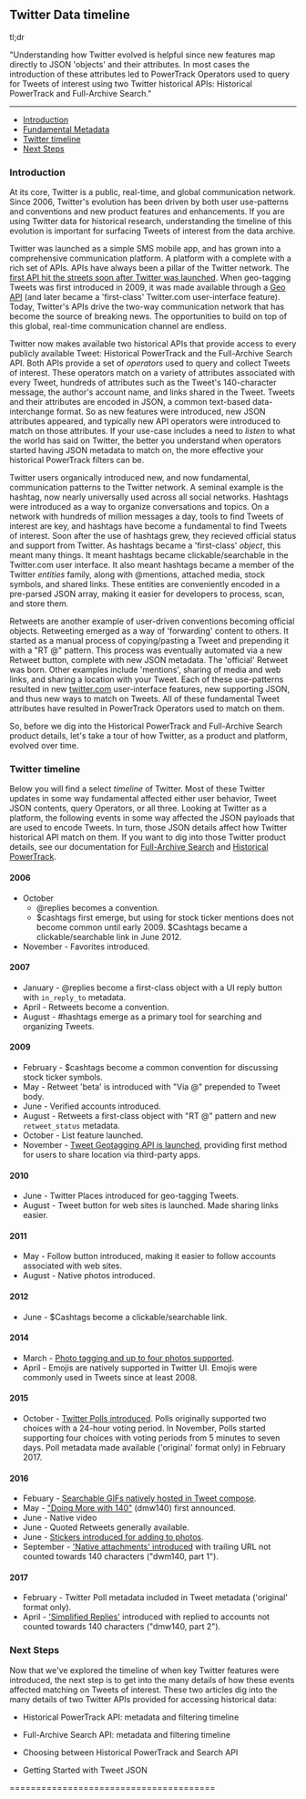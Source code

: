 
## Twitter Data timeline <a id="twitterTimeline" class="tall">&nbsp;</a>  

tl;dr

"Understanding how Twitter evolved is helpful since new features map directly to JSON 'objects' and their attributes. In most cases the introduction of these attributes led to PowerTrack Operators used to query for Tweets of interest using two Twitter historical APIs: Historical PowerTrack and Full-Archive Search."

---------------------------------------------

+ [Introduction](#introduction)
+ [Fundamental Metadata](#fundamentalMetadata)
+ [Twitter timeline](#twitterTimeline)
+ [Next Steps](#nextSteps)


### Introduction <a id="=introduction" class="tall">&nbsp;</a>

At its core, Twitter is a public, real-time, and global communication network. Since 2006, Twitter's evolution has been driven by both user use-patterns and conventions and new product features and enhancements. If you are using Twitter data for historical research, understanding the timeline of this evolution is important for surfacing Tweets of interest from the data archive. 

Twitter was launched as a simple SMS mobile app, and has grown into a comprehensive communication platform. A platform with a complete with a rich set of APIs. APIs have always been a pillar of the Twitter network. The [first API hit the streets soon after Twitter was launched](https://blog.twitter.com/2006/introducing-the-twitter-api). When geo-tagging Tweets was first introduced in 2009, it was made available through a [Geo API](https://blog.twitter.com/2009/think-globally-tweet-locally) (and later became a 'first-class' Twitter.com user-interface feature). Today, Twitter's APIs drive the two-way communication network that has become the source of breaking news. The opportunities to build on top of this global, real-time communication channel are endless.

Twitter now makes available two historical APIs that provide access to every publicly available Tweet: Historical PowerTrack and the Full-Archive Search API. Both APIs provide a set of *operators* used to query and collect Tweets of interest. These operators match on a variety of attributes associated with every Tweet, hundreds of attributes such as the Tweet's 140-character message, the author's account name, and links shared in the Tweet. Tweets and their attributes are encoded in JSON, a common text-based data-interchange format. So as new features were introduced, new JSON attributes appeared, and typically new API operators were introduced to match on those attributes.  If your use-case includes a need to *listen* to what the world has said on Twitter, the better you understand when operators started having JSON metadata to match on, the more effective your historical PowerTrack filters can be. 

Twitter users organically introduced new, and now fundamental, communication patterns to the Twitter network. A seminal example is the hashtag, now nearly universally used across all social networks. Hashtags were introduced as a way to organize conversations and topics. On a network with hundreds of million messages a day, tools to find Tweets of interest are key, and hashtags have become a fundamental to find Tweets of interest. Soon after the use of hashtags grew, they recieved official status and support from Twitter. As hashtags became a 'first-class' *object*, this meant many things. It meant hashtags became clickable/searchable in the Twitter.com user interface. It also meant hashtags became a member of the Twitter *entities* family, along with @mentions, attached media, stock symbols, and shared links. These entities are conveniently encoded in a pre-parsed JSON array, making it easier for developers to process, scan, and store them. 

Retweets are another example of user-driven conventions becoming official objects. Retweeting emerged as a way of 'forwarding' content to others. It started as a manual process of copying/pasting a Tweet and prepending it with a "RT @" pattern. This process was eventually automated via a new Retweet button, complete with new JSON metadata. The 'official' Retweet was born. Other examples include 'mentions', sharing of media and web links, and sharing a location with your Tweet. Each of these use-patterns resulted in new [twitter.com](https://twitter.com/) user-interface features, new supporting JSON, and thus new ways to match on Tweets. All of these fundamental Tweet attributes have resulted in PowerTrack Operators used to match on them.

So, before we dig into the Historical PowerTrack and Full-Archive Search product details, let's take a tour of how Twitter, as a product and platform, evolved over time. 

### Twitter timeline <a id="=twitterTimeline" class="tall">&nbsp;</a>
Below you will find a select *timeline* of Twitter. Most of these Twitter updates in some way fundamental affected either user behavior, Tweet JSON contents, query Operators, or all three.  Looking at Twitter as a platform, the following events in some way affected the JSON payloads that are used to encode Tweets. In turn, those JSON details affect how Twitter historical API match on them. If you want to dig into those Twitter product details, see our documentation for [Full-Archive Search](https://github.com/jimmoffitt/developer_advocate.blog/blob/master/metadataEvolution/search_timeline.md) and [Historical PowerTrack](https://github.com/jimmoffitt/developer_advocate.blog/blob/master/metadataEvolution/hpt_timeline.md). 

#### 2006
+ October 
    - @replies becomes a convention.  
    - $cashtags first emerge, but using for stock ticker mentions does not become common until early 2009. $Cashtags became a clickable/searchable link in June 2012.
+ November - Favorites introduced. 

#### 2007
+ January - @replies become a first-class object with a UI reply button with ```in_reply_to``` metadata. 
+ April - Retweets become a convention. 
+ August - #hashtags emerge as a primary tool for searching and organizing Tweets. 

#### 2009
+ February - $cashtags become a common convention for discussing stock ticker symbols. 
+ May - Retweet 'beta' is introduced with "Via @" prepended to Tweet body.
+ June - Verified accounts introduced. 
+ August - Retweets a first-class object with "RT @" pattern and new ```retweet_status``` metadata. 
+ October - List feature launched. 
+ November - [Tweet Geotagging API is launched](https://blog.twitter.com/2009/think-globally-tweet-locally), providing first method for users to share location via third-party apps. 

#### 2010
+ June - Twitter Places introduced for geo-tagging Tweets. 
+ August - Tweet button for web sites is launched. Made sharing links easier.  

#### 2011
+ May - Follow button introduced, making it easier to follow accounts associated with web sites.  
+ August - Native photos introduced. 

#### 2012
+ June - $Cashtags become a clickable/searchable link.

#### 2014
+ March - [Photo tagging and up to four photos supported](https://blog.twitter.com/2014/photos-just-got-more-social). 
+ April - Emojis are natively supported in Twitter UI. Emojis were commonly used in Tweets since at least 2008.

#### 2015
+ October - [Twitter Polls introduced](https://blog.twitter.com/2015/introducing-twitter-polls). Polls originally supported two choices with a 24-hour voting period. In November, Polls started supporting four choices with voting periods from 5 minutes to seven days. Poll metadata made available ('original' format only) in February 2017.

#### 2016
+ Febuary - [Searchable GIFs natively hosted in Tweet compose](https://blog.twitter.com/2016/introducing-gif-search-on-twitter). 
+ May - ["Doing More with 140"](https://blog.twitter.com/express-even-more-in-140-characters) (dmw140) first announced. 
+ June - Native video 
+ June - Quoted Retweets generally available. 
+ June - [Stickers introduced for adding to photos](https://blog.twitter.com/2016/introducing-stickers-on-twitter).
+ September - ['Native attachments' introduced](https://twitter.com/Twitter/status/777915304261193728) with trailing URL not counted towards 140 characters ("dwm140, part 1").

#### 2017
+ February - Twitter Poll metadata included in Tweet metadata ('original' format only).
+ April - ['Simplified Replies'](https://blog.twitter.com/2017/now-on-twitter-140-characters-for-your-replies) introduced with replied to accounts not counted towards 140 characters ("dmw140, part 2"). 


### Next Steps

Now that we've explored the timeline of when key Twitter features were introduced, the next step is to get into the many details of how these events affected matching on Tweets of interest. These two articles dig into the many details of two Twitter APIs provided for accessing historical data:

+ Historical PowerTrack API: metadata and filtering timeline  
+ Full-Archive Search API: metadata and filtering timeline  


+ Choosing between Historical PowerTrack and Search API
+ Getting Started with Tweet JSON

=======================================

